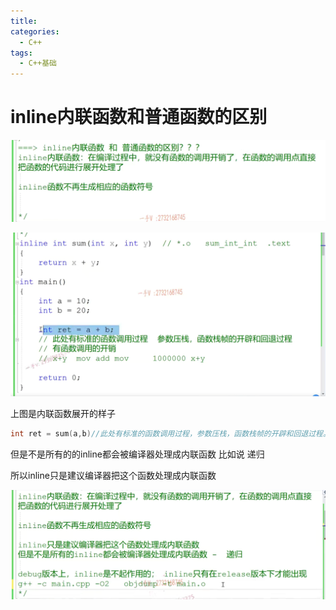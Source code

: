 ```yaml
---
title: 
categories:
  - C++
tags:
  - C++基础
---
```


# inline内联函数和普通函数的区别

![image-20230926204903249](../../assets/C_images/10.assets/image-20230926204903249.png)

![image-20230926205240666](../../assets/C_images/10.assets/image-20230926205240666.png)

上图是内联函数展开的样子

```c++
int ret = sum(a,b)//此处有标准的函数调用过程，参数压栈，函数栈帧的开辟和回退过程。有函数调用的开销
```

但是不是所有的的inline都会被编译器处理成内联函数   比如说 递归

所以inline只是建议编译器把这个函数处理成内联函数

![image-20230926205903332](../../assets/C_images/10.assets/image-20230926205903332.png)